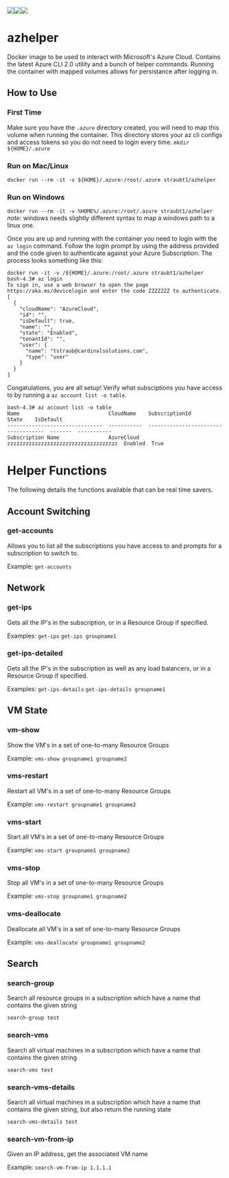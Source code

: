 [![](https://images.microbadger.com/badges/version/straubt1/azhelper.svg)](https://microbadger.com/images/straubt1/azhelper "Get your own version badge on microbadger.com")[![](https://images.microbadger.com/badges/image/straubt1/azhelper.svg)](https://microbadger.com/images/straubt1/azhelper "Get your own image badge on microbadger.com")[![](https://dockerbuildbadges.quelltext.eu/status.svg?organization=straubt1&repository=azhelper)](https://dockerbuildbadges.quelltext.eu/status.svg?organization=straubt1&repository=azhelper "Dockerhub Build Status")


# azhelper
Docker image to be used to interact with Microsoft's Azure Cloud.
Contains the latest Azure CLI 2.0 utility and a bunch of helper commands.
Running the container with mapped volumes allows for persistance after logging in.

## How to Use
### First Time
Make sure you have the `.azure` directory created, you will need to map this volume when running the container.
This directory stores your az cli configs and access tokens so you do not need to login every time.
`mkdir ${HOME}/.azure`

### Run on Mac/Linux
`docker run --rm -it -v ${HOME}/.azure:/root/.azure straubt1/azhelper`

### Run on Windows
`docker run --rm -it -v %HOME%/.azure:/root/.azure straubt1/azhelper`
*note:* windows needs slightly different syntax to map a windows path to a linux one.

Once you are up and running with the container you need to login with the `az login` command.
Follow the login prompt by using the address provided and the code given to authenticate against your Azure Subscription.
The process looks something like this:
```
docker run -it -v /${HOME}/.azure:/root/.azure straubt1/azhelper
bash-4.3# az login
To sign in, use a web browser to open the page https://aka.ms/devicelogin and enter the code ZZZZZZZ to authenticate.
[
  {
    "cloudName": "AzureCloud",
    "id": "",
    "isDefault": true,
    "name": "",
    "state": "Enabled",
    "tenantId": "",
    "user": {
      "name": "tstraub@cardinalsolutions.com",
      "type": "user"
    }
  }
]
```

Congatulations, you are all setup!
Verify what subsciptions you have access to by running a `az account list -o table`.
```
bash-4.3# az account list -o table
Name                             CloudName    SubscriptionId                        State    IsDefault
-------------------------------  -----------  ------------------------------------  -------  -----------
Subscription Name                AzureCloud   zzzzzzzzzzzzzzzzzzzzzzzzzzzzzzzzzzzz  Enabled  True
```

# Helper Functions
The following details the functions available that can be real time savers.

## Account Switching

### get-accounts
Allows you to list all the subscriptions you have access to and prompts for a subscription to switch to.

Example:
`get-accounts`

## Network
### get-ips
Gets all the IP's in the subscription, or in a Resource Group if specified.

Examples:
`get-ips`
`get-ips groupname1`

### get-ips-detailed
Gets all the IP's in the subscription as well as any load balancers, or in a Resource Group if specified.

Examples:
`get-ips-details`
`get-ips-details groupname1`

## VM State
### vm-show
Show the VM's in a set of one-to-many Resource Groups

Example:
`vms-show groupname1 groupname2`

### vms-restart
Restart all VM's in a set of one-to-many Resource Groups

Example:
`vms-restart groupname1 groupname2`

### vms-start
Start all VM's in a set of one-to-many Resource Groups

Example:
`vms-start groupname1 groupname2`

### vms-stop
Stop all VM's in a set of one-to-many Resource Groups

Example:
`vms-stop groupname1 groupname2`

### vms-deallocate
Deallocate all VM's in a set of one-to-many Resource Groups

Example:
`vms-deallocate groupname1 groupname2`

## Search
### search-group
Search all resource groups in a subscription which have a name that contains the given string

`search-group test`

### search-vms
Search all virtual machines in a subscription which have a name that contains the given string

`search-vms test`

### search-vms-details
Search all virtual machines in a subscription which have a name that contains the given string, but also return the running state

`search-vms-details test`

### search-vm-from-ip
Given an IP address, get the associated VM name

Example:
`search-vm-from-ip 1.1.1.1`
